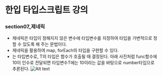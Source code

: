 # 한입 타입스크립트 강의

### section07\_제네릭

- 제네릭은 타입이 정해지지 않은 변수에 타입변수를 지정하여 타입을 가변적으로 정할 수 있도록 해 주는 문법이다.
- 제네릭을 활용하여 map, forEach의 타입을 구현할 수 있다.
- <T>는 타입변수로, T의 타입은 함수가 호출될 때 결정된다. 아래 사진처럼 func함수에 10이 인수로 전달되면 타입변수T에는 10이라는 값을 바탕으로 number타입으로 추론된다.
  ![Alt text](image.png)
